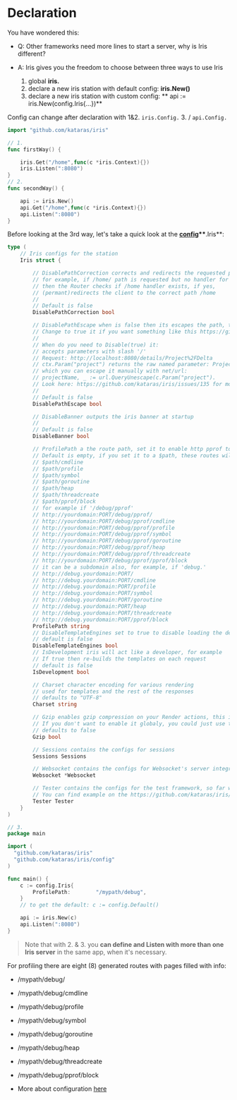 # Declaration

You have wondered this:

* Q: Other frameworks need more lines to start a server, why is Iris different?
* A: Iris gives you the freedom to choose between three ways to use Iris

  1. global **iris.**
  2. declare a new iris station with default config: **iris.New\(\)** 
  3. declare a new iris station with custom config: ** api := iris.New\(config.Iris{...}\)**


Config can change after declaration with 1&2. `iris.Config.` 3. \/ `api.Config.`

```go
import "github.com/kataras/iris"

// 1.
func firstWay() {

    iris.Get("/home",func(c *iris.Context){})
    iris.Listen(":8080")
}
// 2.
func secondWay() {

    api := iris.New()
    api.Get("/home",func(c *iris.Context){})
    api.Listen(":8080")
}
```

Before looking at the 3rd way, let's take a quick look at the [**config**](configuration.md)**\*\***.Iris\*\*:

```go
type (
    // Iris configs for the station
    Iris struct {

        // DisablePathCorrection corrects and redirects the requested path to the registed path
        // for example, if /home/ path is requested but no handler for this Route found,
        // then the Router checks if /home handler exists, if yes,
        // (permant)redirects the client to the correct path /home
        //
        // Default is false
        DisablePathCorrection bool

        // DisablePathEscape when is false then its escapes the path, the named parameters (if any).
        // Change to true it if you want something like this https://github.com/kataras/iris/issues/135 to work
        //
        // When do you need to Disable(true) it:
        // accepts parameters with slash '/'
        // Request: http://localhost:8080/details/Project%2FDelta
        // ctx.Param("project") returns the raw named parameter: Project%2FDelta
        // which you can escape it manually with net/url:
        // projectName, _ := url.QueryUnescape(c.Param("project").
        // Look here: https://github.com/kataras/iris/issues/135 for more
        //
        // Default is false
        DisablePathEscape bool

        // DisableBanner outputs the iris banner at startup
        //
        // Default is false
        DisableBanner bool

        // ProfilePath a the route path, set it to enable http pprof tool
        // Default is empty, if you set it to a $path, these routes will handled:
        // $path/cmdline
        // $path/profile
        // $path/symbol
        // $path/goroutine
        // $path/heap
        // $path/threadcreate
        // $path/pprof/block
        // for example if '/debug/pprof'
        // http://yourdomain:PORT/debug/pprof/
        // http://yourdomain:PORT/debug/pprof/cmdline
        // http://yourdomain:PORT/debug/pprof/profile
        // http://yourdomain:PORT/debug/pprof/symbol
        // http://yourdomain:PORT/debug/pprof/goroutine
        // http://yourdomain:PORT/debug/pprof/heap
        // http://yourdomain:PORT/debug/pprof/threadcreate
        // http://yourdomain:PORT/debug/pprof/pprof/block
        // it can be a subdomain also, for example, if 'debug.'
        // http://debug.yourdomain:PORT/
        // http://debug.yourdomain:PORT/cmdline
        // http://debug.yourdomain:PORT/profile
        // http://debug.yourdomain:PORT/symbol
        // http://debug.yourdomain:PORT/goroutine
        // http://debug.yourdomain:PORT/heap
        // http://debug.yourdomain:PORT/threadcreate
        // http://debug.yourdomain:PORT/pprof/block
        ProfilePath string
        // DisableTemplateEngines set to true to disable loading the default template engine (html/template) and disallow the use of iris.UseEngine
        // default is false
        DisableTemplateEngines bool
        // IsDevelopment iris will act like a developer, for example
        // If true then re-builds the templates on each request
        // default is false
        IsDevelopment bool

        // Charset character encoding for various rendering
        // used for templates and the rest of the responses
        // defaults to "UTF-8"
        Charset string

        // Gzip enables gzip compression on your Render actions, this includes any type of render, templates and pure/raw content
        // If you don't want to enable it globaly, you could just use the third parameter on context.Render("myfileOrResponse", structBinding{}, iris.RenderOptions{"gzip": true})
        // defaults to false
        Gzip bool

        // Sessions contains the configs for sessions
        Sessions Sessions

        // Websocket contains the configs for Websocket's server integration
        Websocket *Websocket

        // Tester contains the configs for the test framework, so far we have only one because all test framework's configs are setted by the iris itself
        // You can find example on the https://github.com/kataras/iris/glob/master/context_test.go
        Tester Tester
    }
)
```

```go
// 3.
package main 

import (
  "github.com/kataras/iris"
  "github.com/kataras/iris/config"
)

func main() {
    c := config.Iris{
        ProfilePath:        "/mypath/debug",
    }
    // to get the default: c := config.Default()

    api := iris.New(c)
    api.Listen(":8080")
}

```

> Note that with 2. & 3. you **can define and Listen with more than one Iris server** in the
> same app, when it's necessary.

For profiling there are eight \(8\) generated routes with pages filled with info:

* \/mypath\/debug\/
* \/mypath\/debug\/cmdline
* \/mypath\/debug\/profile
* \/mypath\/debug\/symbol
* \/mypath\/debug\/goroutine
* \/mypath\/debug\/heap
* \/mypath\/debug\/threadcreate
* \/mypath\/debug\/pprof\/block

* More about configuration [here](configuration.md)


